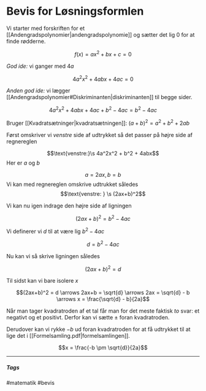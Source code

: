 # Bevis for Løsningsformlen

Vi starter med forskriften for et [[Andengradspolynomier|andengradspolynomie]] og sætter det lig $0$ for at finde rødderne.

$$f(x) = ax^2+bx+c = 0$$

*God ide:* vi ganger med $4a$

$$4a^2x^2 + 4abx + 4ac = 0$$

*Anden god ide:* vi lægger [[Andengradspolynomier#Diskriminanten|diskriminanten]] til begge sider.

$$4a^2x^2 + 4abx + 4ac + b^2 - 4ac = b^2  - 4ac $$

Bruger [[Kvadratsætninger|kvadratsætningen]]: $(a+b)^2 = a^2 +b^2 + 2ab$

Først omskriver vi *venstre* side af udtrykket så det passer på højre side af regnereglen

$$\text{venstre:}\s 4a^2x^2 + b^2 + 4abx$$
Her er $a$ og $b$

$$a=2ax,\, b=b$$
Vi kan med regnereglen omskrive udtrukket således
$$\text{venstre: } \s (2ax+b)^2$$

Vi kan nu igen indrage den højre side af ligningen

$$(2ax+b)^2 = b^2 -4ac$$

Vi definerer vi $d$ til at være lig $b^2-4ac$

$$d = b^2-4ac$$

Nu kan vi så skrive ligningen således

$$(2ax+b)^2 = d$$

Til sidst kan vi bare isolere $x$

$$(2ax+b)^2 = d \arrows 2ax+b = \sqrt{d} \arrows 2ax = \sqrt{d} - b \arrows x = \frac{\sqrt{d} - b}{2a}$$

Når man tager kvadratroden af et tal får man for det meste faktisk *to* svar: et negativt og et positivt. Derfor kan vi sætte $\pm$ foran kvadratroden.

Derudover kan vi rykke $-b$ ud foran kvadratroden for at få udtrykket til at lige det i [[Formelsamling.pdf|formelsamlingen]].

$$x = \frac{-b \pm \sqrt{d}}{2a}$$

---
##### Tags
#matematik 
#bevis 